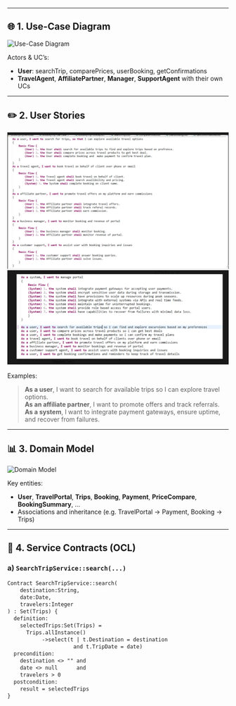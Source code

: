 
---

## 🌐 1. Use-Case Diagram

![Use-Case Diagram](docs/images/usecases.png)

Actors & UC’s:

- **User**: searchTrip, comparePrices, userBooking, getConfirmations  
- **TravelAgent**, **AffiliatePartner**, **Manager**, **SupportAgent** with their own UCs  

---

## ✏️ 2. User Stories

![User Stories – part 1](docs/images/userstories1.png)  
![User Stories – part 2](docs/images/userstories2.png)

Examples:

> **As a user**, I want to search for available trips so I can explore travel options.  
> **As an affiliate partner**, I want to promote offers and track referrals.  
> **As a system**, I want to integrate payment gateways, ensure uptime, and recover from failures.

---

## 📊 3. Domain Model

![Domain Model](docs/images/domainmodel.png)

Key entities:

- **User**, **TravelPortal**, **Trips**, **Booking**, **Payment**, **PriceCompare**, **BookingSummary**, …  
- Associations and inheritance (e.g. TravelPortal → Payment, Booking → Trips)

---

## 📐 4. Service Contracts (OCL)

### a) `SearchTripService::search(...)`

```ocl
Contract SearchTripService::search(
    destination:String,
    date:Date,
    travelers:Integer
) : Set(Trips) {
  definition:
    selectedTrips:Set(Trips) =
      Trips.allInstance()
           ->select(t | t.Destination = destination
                     and t.TripDate = date)
  precondition:
    destination <> "" and
    date <> null      and
    travelers > 0
  postcondition:
    result = selectedTrips
}
